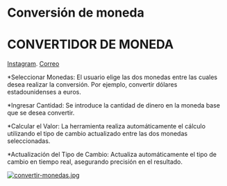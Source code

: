 # Conversión de moneda

<h1>CONVERTIDOR DE MONEDA</h1>

<a href="https://www.instagram.com/kimberly.eliene/">Instagram</a>.
<a href="mailto:kimberlyeliene28@gmail.comSubject=Consulta%20desde%20tu%20portafolio%20web%20-%20(Tu%20Nombre%20o%20Nombre%20de%20la%20Empresa%20tiene%20interes%20en%20una%20colaboración">Correo</a>

*Seleccionar Monedas: El usuario elige las dos monedas entre las cuales desea realizar la conversión. Por ejemplo, convertir dólares estadounidenses a euros.

*Ingresar Cantidad: Se introduce la cantidad de dinero en la moneda base que se desea convertir.

*Calcular el Valor: La herramienta realiza automáticamente el cálculo utilizando el tipo de cambio actualizado entre las dos monedas seleccionadas.

*Actualización del Tipo de Cambio: Actualiza automáticamente el tipo de cambio en tiempo real, asegurando precisión en el resultado.

[![convertir-monedas.jpg](https://i.postimg.cc/gj8yGvVs/convertir-monedas.jpg)](https://postimg.cc/gLcLDLBL)